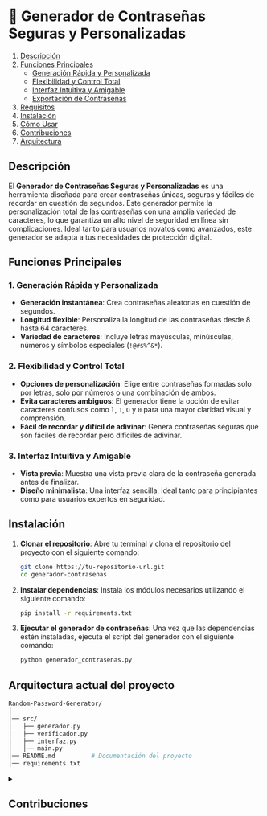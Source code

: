 # 🌟 **Generador de Contraseñas Seguras y Personalizadas** 

1. [Descripción](#descripción)
2. [Funciones Principales](#funciones-principales)
   - [Generación Rápida y Personalizada](#generación-rápida-y-personalizada)
   - [Flexibilidad y Control Total](#flexibilidad-y-control-total)
   - [Interfaz Intuitiva y Amigable](#interfaz-intuitiva-y-amigable)
   - [Exportación de Contraseñas](#exportación-de-contraseñas)
3. [Requisitos](#requisitos)
4. [Instalación](#instalación)
5. [Cómo Usar](#cómo-usar)
6. [Contribuciones](#contribuciones)
7. [Arquitectura](#arquitectura)

## **Descripción**

El **Generador de Contraseñas Seguras y Personalizadas** es una herramienta diseñada para crear contraseñas únicas, seguras y fáciles de recordar en cuestión de segundos. Este generador permite la personalización total de las contraseñas con una amplia variedad de caracteres, lo que garantiza un alto nivel de seguridad en línea sin complicaciones. Ideal tanto para usuarios novatos como avanzados, este generador se adapta a tus necesidades de protección digital.

## **Funciones Principales**

### 1. **Generación Rápida y Personalizada**
- **Generación instantánea**: Crea contraseñas aleatorias en cuestión de segundos.
- **Longitud flexible**: Personaliza la longitud de las contraseñas desde 8 hasta 64 caracteres.
- **Variedad de caracteres**: Incluye letras mayúsculas, minúsculas, números y símbolos especiales (`!@#$%^&*`).

### 2. **Flexibilidad y Control Total**
- **Opciones de personalización**: Elige entre contraseñas formadas solo por letras, solo por números o una combinación de ambos.
- **Evita caracteres ambiguos**: El generador tiene la opción de evitar caracteres confusos como `l`, `1`, `O` y `0` para una mayor claridad visual y comprensión.
- **Fácil de recordar y difícil de adivinar**: Genera contraseñas seguras que son fáciles de recordar pero difíciles de adivinar.

### 3. **Interfaz Intuitiva y Amigable**
- **Vista previa**: Muestra una vista previa clara de la contraseña generada antes de finalizar.
- **Diseño minimalista**: Una interfaz sencilla, ideal tanto para principiantes como para usuarios expertos en seguridad.


## **Instalación**

1. **Clonar el repositorio**:
   Abre tu terminal y clona el repositorio del proyecto con el siguiente comando:
   ```bash
   git clone https://tu-repositorio-url.git
   cd generador-contrasenas
   ```

2. **Instalar dependencias**:
   Instala los módulos necesarios utilizando el siguiente comando:
   ```bash
   pip install -r requirements.txt
   ```

3. **Ejecutar el generador de contraseñas**:
   Una vez que las dependencias estén instaladas, ejecuta el script del generador con el siguiente comando:
   ```bash
   python generador_contrasenas.py
   ```

## Arquitectura actual del proyecto
```bash
Random-Password-Generator/
│
│── src/
│   ├── generador.py
│   ├── verificador.py
│   ├── interfaz.py
│   │── main.py
│── README.md          # Documentación del proyecto
│── requirements.txt          
```

<details>
  <summary><h2>Contribuciones</h2></summary>

¡Las contribuciones son bienvenidas! Si deseas mejorar o añadir nuevas características al proyecto, sigue estos pasos:

1. Haz un **fork** del repositorio.
2. Crea una nueva rama para tu función o corrección:
   ```bash
   git checkout -b nueva-funcion
   ```
3. Realiza los cambios y haz un **commit**:
   ```bash
   git commit -m 'Añadir nueva función'
   ```
4. **Push** los cambios a tu rama en tu repositorio:
   ```bash
   git push origin nueva-funcion
   ```
5. Abre un **Pull Request** en GitHub para que revisemos tus mejoras.

</details>
